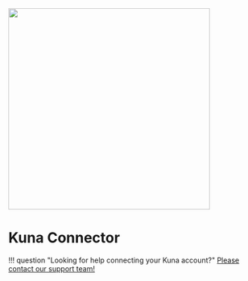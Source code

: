 <img src="https://static.openfintech.io/payment_providers/kuna/logo.svg?w=400" width="400px" >

# Kuna Connector

!!! question "Looking for help connecting your Kuna account?"
    [Please contact our support team!](mailto:support@paycore.io)